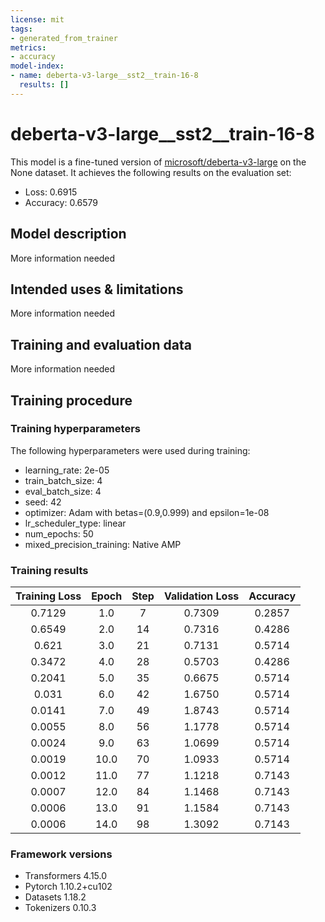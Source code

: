 ```yaml
---
license: mit
tags:
- generated_from_trainer
metrics:
- accuracy
model-index:
- name: deberta-v3-large__sst2__train-16-8
  results: []
---
```


<!-- This model card has been generated automatically according to the information the Trainer had access to. You
should probably proofread and complete it, then remove this comment. -->

# deberta-v3-large__sst2__train-16-8

This model is a fine-tuned version of [microsoft/deberta-v3-large](https://huggingface.co/microsoft/deberta-v3-large) on the None dataset.
It achieves the following results on the evaluation set:
- Loss: 0.6915
- Accuracy: 0.6579

## Model description

More information needed

## Intended uses & limitations

More information needed

## Training and evaluation data

More information needed

## Training procedure

### Training hyperparameters

The following hyperparameters were used during training:
- learning_rate: 2e-05
- train_batch_size: 4
- eval_batch_size: 4
- seed: 42
- optimizer: Adam with betas=(0.9,0.999) and epsilon=1e-08
- lr_scheduler_type: linear
- num_epochs: 50
- mixed_precision_training: Native AMP

### Training results

| Training Loss | Epoch | Step | Validation Loss | Accuracy |
|:-------------:|:-----:|:----:|:---------------:|:--------:|
| 0.7129        | 1.0   | 7    | 0.7309          | 0.2857   |
| 0.6549        | 2.0   | 14   | 0.7316          | 0.4286   |
| 0.621         | 3.0   | 21   | 0.7131          | 0.5714   |
| 0.3472        | 4.0   | 28   | 0.5703          | 0.4286   |
| 0.2041        | 5.0   | 35   | 0.6675          | 0.5714   |
| 0.031         | 6.0   | 42   | 1.6750          | 0.5714   |
| 0.0141        | 7.0   | 49   | 1.8743          | 0.5714   |
| 0.0055        | 8.0   | 56   | 1.1778          | 0.5714   |
| 0.0024        | 9.0   | 63   | 1.0699          | 0.5714   |
| 0.0019        | 10.0  | 70   | 1.0933          | 0.5714   |
| 0.0012        | 11.0  | 77   | 1.1218          | 0.7143   |
| 0.0007        | 12.0  | 84   | 1.1468          | 0.7143   |
| 0.0006        | 13.0  | 91   | 1.1584          | 0.7143   |
| 0.0006        | 14.0  | 98   | 1.3092          | 0.7143   |


### Framework versions

- Transformers 4.15.0
- Pytorch 1.10.2+cu102
- Datasets 1.18.2
- Tokenizers 0.10.3
